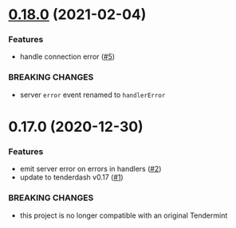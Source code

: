 # [0.18.0](https://github.com/tendermint/js-abci/compare/v0.17.0...v0.18.0) (2021-02-04)


### Features

* handle connection error ([#5](https://github.com/tendermint/js-abci/issues/5))


### BREAKING CHANGES

* server `error` event renamed to `handlerError`



# 0.17.0 (2020-12-30)


### Features

* emit server error on errors in handlers ([#2](https://github.com/tendermint/js-abci/issues/2))
* update to tenderdash v0.17 ([#1](https://github.com/tendermint/js-abci/issues/1))


### BREAKING CHANGES

* this project is no longer compatible with an original Tendermint


